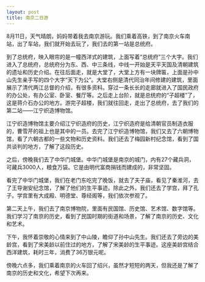 ```yaml
---
layout: post
title: 南京二日游
---
```



8月11日，天气晴朗，妈妈带着我去南京游玩。我们乘着高铁，到了南京火车南站，出了车站，我们就开始去玩了，我们去的第一站是总统府。

到了总统府，映入眼帘的是一幢西洋式的建筑，上面写着“总统府”三个大字。我们进入了总统府，总统府分为东、西、中三条线，中线一开始是天平天国及清朝建筑的遗址和历史介绍。在往后面走，就是大堂了，大堂上方有一块牌匾，上面是孙中山先生亲手写的四个大字“天下为公”。大堂右侧是清代同治年间修建的建筑，里面展示了清代两江总督的介绍，有很多资料。穿过一条长长的走廊就进入了国民政府的办公处，有办公室、卧室、餐厅等。之后走上台阶，就是总统府的“子超楼”了，这是蒋介石办公的地方。游完子超楼，我们就往回走，走出了总统府，去了我们的第二站——江宁织造博物馆。

江宁织造博物馆主要介绍江宁织造府的历史，江宁织造府是给清朝官员制造衣服的，曹雪芹的祖上也是其中的一员。去完了江宁织造博物馆，我们又去了六朝博物馆，看了六朝古都的一些文物和历史资料。我们还去了梅园新村纪念馆，看到了国共谈判的地方，了解了这段历史。

之后，傍晚我们去了中华门城堡。中华门城堡是南京的城门，内有27个藏兵洞，可藏兵3000人，粮食万袋。它是由明代富商捐钱而建成的，非常坚固。

看完了中华门城堡，我们在老门东吃完了晚饭，就去了夫子庙，看见了秦淮河，去了王导谢安纪念馆，了解了他们的生平事迹。除此之外，我们还去了学宫，拜了孔子。学宫里有大成殿、明德堂、尊经阁等，我们依次参观了。

第二天上午，我们去了南京博物院，里面有民国馆、历史馆、艺术馆、数字馆等。我们学习了南京的历史，看到了民国时期的街道和场景，了解了南京的历史、文化和艺术。

下午，我怀着崇敬的心情来到了中山陵，瞻仰了孙中山先生。我们还去了旁边的美龄宫，看到了宋美龄以前住过的地方，了解了宋美龄的生平事迹。这座美龄宫结合西洋建筑，耗时三年，消费了36万银元呢。

傍晚六点多，我们乘着南京的火车回了绍兴，虽然才短短的两天，但我还是了解了南京的历史和文化，希望下次再来。
